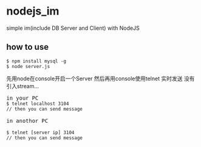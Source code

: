 nodejs_im
=========

simple im(include DB Server and Client) with NodeJS

how to use
-----------
<pre><code>$ npm install mysql -g
$ node server.js</code></pre>

先用node在console开启一个Server 然后再用console使用telnet  实时发送
没有引入stream…

<pre>in your PC
<code>$ telnet localhost 3104
// then you can send message</code>

in anothor PC<br />
<code>$ telnet [server ip] 3104
// then you can send message</code>
</pre>
